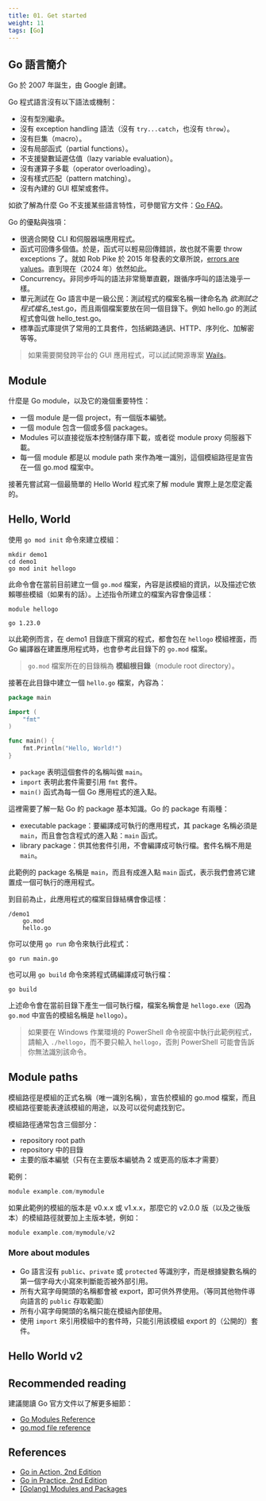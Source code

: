 ```yaml
---
title: 01. Get started
weight: 11
tags: [Go]
---
```


## Go 語言簡介

Go 於 2007 年誕生，由 Google 創建。

Go 程式語言沒有以下語法或機制：

- 沒有型別繼承。
- 沒有 exception handling 語法（沒有 `try...catch`，也沒有 `throw`）。
- 沒有巨集（macro）。
- 沒有局部函式（partial functions）。
- 不支援變數延遲估值（lazy variable evaluation）。
- 沒有運算子多載（operator overloading）。
- 沒有樣式匹配（pattern matching）。
- 沒有內建的 GUI 框架或套件。

如欲了解為什麼 Go 不支援某些語言特性，可參閱官方文件：[Go FAQ](https://go.dev/doc/faq)。

Go 的優點與強項：

- 很適合開發 CLI 和伺服器端應用程式。
- 函式可回傳多個值。於是，函式可以輕易回傳錯誤，故也就不需要 throw exceptions 了。就如 Rob Pike 於 2015 年發表的文章所說，[errors are values](https://go.dev/blog/errors-are-values)。直到現在（2024 年）依然如此。
- Concurrency。非同步呼叫的語法非常簡單直觀，跟循序呼叫的語法幾乎一樣。
- 單元測試在 Go 語言中是一級公民：測試程式的檔案名稱一律命名為 *欲測試之程式檔名*_test.go，而且兩個檔案要放在同一個目錄下。例如 hello.go 的測試程式會叫做 hello_test.go。
- 標準函式庫提供了常用的工具套件，包括網路通訊、HTTP、序列化、加解密等等。

> 如果需要開發跨平台的 GUI 應用程式，可以試試開源專案 [Wails](https://wails.io/)。

## Module

什麼是 Go module，以及它的幾個重要特性：

- 一個 module 是一個 project，有一個版本編號。
- 一個 module 包含一個或多個 packages。
- Modules 可以直接從版本控制儲存庫下載，或者從 module proxy 伺服器下載。
- 每一個 module 都是以 module path 來作為唯一識別，這個模組路徑是宣告在一個 go.mod 檔案中。

接著先嘗試寫一個最簡單的 Hello World 程式來了解 module 實際上是怎麼定義的。

## Hello, World

使用 `go mod init` 命令來建立模組：

```shell
mkdir demo1
cd demo1
go mod init hellogo
```

此命令會在當前目前建立一個 `go.mod` 檔案，內容是該模組的資訊，以及描述它依賴哪些模組（如果有的話）。上述指令所建立的檔案內容會像這樣：

```text
module hellogo

go 1.23.0
```

以此範例而言，在 demo1 目錄底下撰寫的程式，都會包在 `hellogo` 模組裡面，而 Go 編譯器在建置應用程式時，也會參考此目錄下的 `go.mod` 檔案。

> `go.mod` 檔案所在的目錄稱為 **模組根目錄**（module root directory）。

接著在此目錄中建立一個 `hello.go` 檔案，內容為：

```go
package main

import (
    "fmt"
)

func main() {
    fmt.Println("Hello, World!")
}
```

- `package` 表明這個套件的名稱叫做 `main`。
- `import` 表明此套件需要引用 `fmt` 套件。
- `main()` 函式為每一個 Go 應用程式的進入點。

這裡需要了解一點 Go 的 package 基本知識。Go 的 package 有兩種：

- executable package：要編譯成可執行的應用程式，其 package 名稱必須是 `main`，而且會包含程式的進入點：`main` 函式。
- library package：供其他套件引用，不會編譯成可執行檔。套件名稱不用是 `main`。

此範例的 package 名稱是 `main`，而且有成進入點 `main` 函式，表示我們會將它建置成一個可執行的應用程式。

到目前為止，此應用程式的檔案目錄結構會像這樣：

```text
/demo1
    go.mod
    hello.go
```

你可以使用 `go run` 命令來執行此程式：

```shell
go run main.go
```

也可以用 `go build` 命令來將程式碼編譯成可執行檔：

```shell
go build
```

上述命令會在當前目錄下產生一個可執行檔，檔案名稱會是 `hellogo.exe`（因為 `go.mod` 中宣告的模組名稱是 `hellogo`）。

> 如果要在 Windows 作業環境的 PowerShell 命令視窗中執行此範例程式，請輸入 `./hellogo`，而不要只輸入 `hellogo`，否則 PowerShell 可能會告訴你無法識別該命令。

## Module paths

模組路徑是模組的正式名稱（唯一識別名稱），宣告於模組的 go.mod 檔案，而且模組路徑要能表達該模組的用途，以及可以從何處找到它。

模組路徑通常包含三個部分：

- repository root path
- repository 中的目錄
- 主要的版本編號（只有在主要版本編號為 2 或更高的版本才需要）

範例：

```go
module example.com/mymodule
```

如果此範例的模組的版本是 v0.x.x 或 v1.x.x，那麼它的 v2.0.0 版（以及之後版本）的模組路徑就要加上主版本號，例如：

```go
module example.com/mymodule/v2
```

### More about modules

- Go 語言沒有 `public`、`private` 或 `protected` 等識別字，而是根據變數名稱的第一個字母大小寫來判斷能否被外部引用。
- 所有大寫字母開頭的名稱都會被 export，即可供外界使用。（等同其他物件導向語言的 `public` 存取範圍）
- 所有小寫字母開頭的名稱只能在模組內部使用。
- 使用 `import` 來引用模組中的套件時，只能引用該模組 export 的（公開的）套件。

## Hello World v2



## Recommended reading

建議閱讀 Go 官方文件以了解更多細節：

- [Go Modules Reference](https://go.dev/ref/mod)
- [go.mod file reference](https://go.dev/doc/modules/gomod-ref)

## References

- [Go in Action, 2nd Edition](https://www.manning.com/books/go-in-action-second-edition)
- [Go in Practice, 2nd Edition](https://www.manning.com/books/go-in-practice-second-edition)
- [[Golang] Modules and Packages](https://pjchender.dev/golang/modules-and-packages/)
